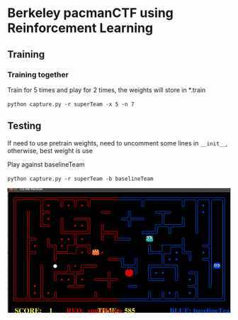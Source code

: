 # Berkeley pacmanCTF using Reinforcement Learning

## Training

### Training together
Train for 5 times and play for 2 times, the weights will store in *.train

`python capture.py -r superTeam -x 5 -n 7`

## Testing
If need to use pretrain weights, need to uncomment some lines in `__init__`, otherwise, best weight is use

Play against baselineTeam

`python capture.py -r superTeam -b baselineTeam` 


![pacman](./pacman.png)
